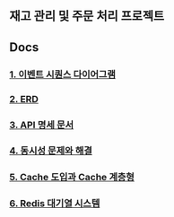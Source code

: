 ## 재고 관리 및 주문 처리 프로젝트

## Docs
### [1. 이벤트 시퀀스 다이어그램](https://github.com/zzangoobrother/stock-order-project/blob/main/docs/EventSequence.md)
### [2. ERD](https://github.com/zzangoobrother/stock-order-project/blob/main/docs/ERD.md)
### [3. API 명세 문서](https://github.com/zzangoobrother/stock-order-project/blob/main/docs/API_Document.md)
### [4. 동시성 문제와 해결](https://github.com/zzangoobrother/stock-order-project/blob/main/docs/ConcurrencyDocs.md)
### [5. Cache 도입과 Cache 계층형](https://github.com/zzangoobrother/stock-order-project/blob/main/docs/Local_Cache_Global_Cache.md)
### [6. Redis 대기열 시스템](https://github.com/zzangoobrother/stock-order-project/blob/main/docs/Redis_Queue.md)
